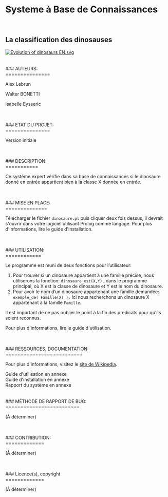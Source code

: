 # Systeme à Base de Connaissances
<br>

## La classification des dinosauses<br>
<p><a href="https://commons.wikimedia.org/wiki/File:Evolution_of_dinosaurs_EN.svg#/media/File:Evolution_of_dinosaurs_EN.svg"><img src="https://upload.wikimedia.org/wikipedia/commons/thumb/3/3e/Evolution_of_dinosaurs_EN.svg/1200px-Evolution_of_dinosaurs_EN.svg.png" alt="Evolution of dinosaurs EN.svg"></a><br>
  <br>
   <br>
### AUTEURS:<br>
===============
<p>Alex Lebrun</p>
<p>Walter BONETTI</p>
<p>Isabelle Eysseric</p>
<br>
 <br>
### ETAT DU PROJET:<br>
===============
<p>Version initiale</p>
<br>
 <br>
### DESCRIPTION:<br>
===========
<p>Ce système expert vérifie dans sa base de connaissances si le dinosaure donné en entrée appartient bien à la classe X donnée en entrée.</p>
<br>
 <br>
### MISE EN PLACE:<br>
==============
<p>Télécharger le fichier <code>dinosaure.pl</code> puis cliquer deux fois dessus, il devrait s'ouvrir dans votre logiciel utilisant Prolog comme langage. Pour plus d'informations, lire le guide d'installation.</p>
<br>
 <br>
### UTILISATION:<br>
============
<p>Le programme est muni de deux fonctions pour l’utilisateur:</p>
<ol>
<li>Pour trouver si un dinosaure appartient à une famille précise, nous utiliserons la fonction: <code>dinosaure_est(X,Y).</code> dans le programme principal, où X est la classe de dinosaure et Y est le nom du dinosaure.</li>
<li>Pour avoir le nom d’un dinosaure appartenant une famille demandée: <code> exemple_de( Famille(X) ).</code> Ici nous recherchons un dinosaure X appartenant à la famille <code>Famille</code>.</li>
</ol>
<p>Il est important de ne pas oublier le point à la fin des predicats pour qu'ils soient reconnus.</p>
<p>Pour plus d'informations, lire le guide d'utilisation.</p>
<br>
 <br>
### RESSOURCES, DOCUMENTATION:<br>
==========================
<p>Pour plus d'informations, visitez le <a href="https://fr.wikipedia.org/wiki/Dinosaure#Classification"> site de Wikipedia</a>.</p>
Guide d'utilisation en annexe<br>
Guide d'installation en annexe<br>
Rapport du système en annexe<br>
<br>
 <br>
### MÉTHODE DE RAPPORT DE BUG:<br>
=========================
<p>(À déterminer)</p>
<br>
 <br>
### CONTRIBUTION:<br>
=============
<p>(À déterminer)</p>
<br>
 <br>
### Licence(s), copyright<br>
=============
<p>(À déterminer)</p>
<br>
